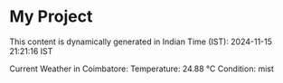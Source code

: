 # My Project

This content is dynamically generated in Indian Time (IST): 2024-11-15 21:21:16 IST


Current Weather in Coimbatore:
Temperature: 24.88 °C
Condition: mist

